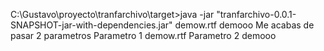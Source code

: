 C:\Gustavo\proyecto\tranfarchivo\target>java -jar "tranfarchivo-0.0.1-SNAPSHOT-jar-with-dependencies.jar" demow.rtf demooo
Me acabas de pasar 2 parametros
Parametro 1 demow.rtf
Parametro 2 demooo